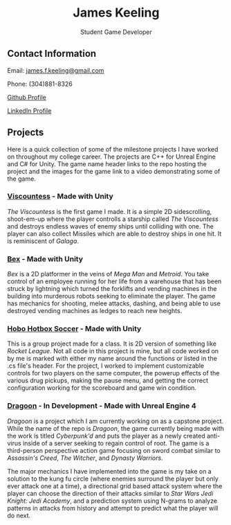 <h1 align="center">James Keeling</h1>
<p align="center">  
  Student Game Developer
</p>

## Contact Information
Email: james.f.keeling@gmail.com

Phone: (304)881-8326

[Github Profile](https://github.com/scuhooper)

[LinkedIn Profile](https://www.linkedin.com/in/james-keeling-662aa199/)


## Projects
Here is a quick collection of some of the milestone projects I have worked on throughout my college career. The projects are C++ for Unreal Engine and C# for Unity. The game name header links to the repo hosting the project and the images for the game link to a video demonstrating some of the game.

### [Viscountess](https://github.com/scuhooper/viscountess) - Made with Unity
_The Viscountess_ is the first game I made. It is a simple 2D sidescrolling, shoot-em-up where the player controlls a starship called _The Viscountess_ and destroys endless waves of enemy ships until colliding with one. The player can also collect Missiles which are able to destroy ships in one hit. It is reminiscent of _Galaga_.

### [Bex](https://github.com/scuhooper/bex) - Made with Unity
_Bex_ is a 2D platformer in the veins of _Mega Man_ and _Metroid_. You take control of an employee running for her life from a warehouse that has been struck by lightning which turned the forklifts and vending machines in the building into murderous robots seeking to eliminate the player. The game has mechanics for shooting, melee attacks, dashing, and being able to use destroyed vending machines as ledges to reach new heights.

### [Hobo Hotbox Soccer](https://github.com/scuhooper/gaming2D) - Made with Unity
This is a group project made for a class. It is 2D version of something like _Rocket League_. Not all code in this project is mine, but all code worked on by me is marked with either my name around the functions or listed in the .cs file's header. For the project, I worked to implement customizable controls for two players on the same computer, the powerup effects of the various drug pickups, making the pause menu, and getting the correct configuration working for the scoreboard and game win condition.

### [Dragoon](https://github.com/scuhooper/Dragoon) - In Development - Made with Unreal Engine 4
_Dragoon_ is a project which I am currently working on as a capstone project. While the name of the repo is _Dragoon_, the game currently being made with the work is titled _Cyberpunk'd_ and puts the player as a newly created anti-virus inside of a server seeking to regain control of root. The game is a third-person perspective action game focusing on sword combat similar to _Assassin's Creed_, _The Witcher_, and _Dynasty Warriors_.

The major mechanics I have implemented into the game is my take on a solution to the kung fu circle (where enemies surround the player but only ever attack one at a time), a directional grid based attack system where the player can choose the direction of their attacks similar to _Star Wars Jedi Knight: Jedi Academy_, and a prediction system using N-grams to analyze patterns in attacks from history and attempt to predict what the player will do next.
